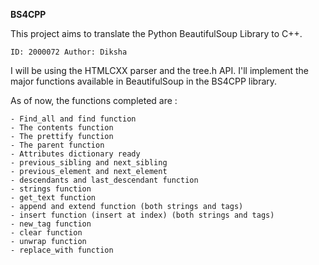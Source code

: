 **BS4CPP**

This project aims to translate the Python BeautifulSoup Library to C++. 

``ID: 2000072
Author: Diksha``

I will be using the HTMLCXX parser and the tree.h API. I'll implement the major functions available in BeautifulSoup in the BS4CPP library. 

As of now, the functions completed are :

    - Find_all and find function
    - The contents function
    - The prettify function
    - The parent function 
    - Attributes dictionary ready
    - previous_sibling and next_sibling 
    - previous_element and next_element
    - descendants and last_descendant function 
    - strings function
    - get_text function
    - append and extend function (both strings and tags)
    - insert function (insert at index) (both strings and tags)
    - new_tag function
    - clear function 
    - unwrap function
    - replace_with function
